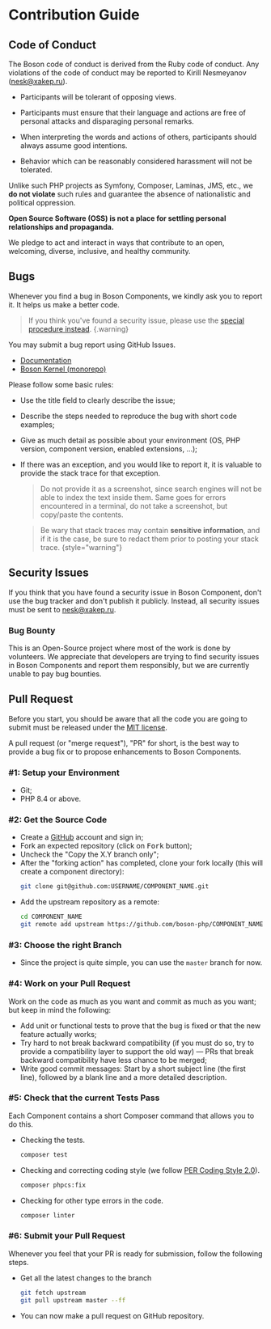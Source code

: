 # Contribution Guide

## Code of Conduct

The Boson code of conduct is derived from the Ruby code of conduct.
Any violations of the code of conduct may be reported
to Kirill Nesmeyanov ([nesk@xakep.ru](mailto:nesk@xakep.ru)).

- Participants will be tolerant of opposing views.

- Participants must ensure that their language and actions are free of
  personal attacks and disparaging personal remarks.

- When interpreting the words and actions of others, participants
  should always assume good intentions.

- Behavior which can be reasonably considered harassment will not be tolerated.

Unlike such PHP projects as Symfony, Composer, Laminas, JMS, etc., we **do not
violate** such rules and guarantee the absence of nationalistic and political
oppression.

**Open Source Software (OSS) is not a place for settling personal
relationships and propaganda.**

We pledge to act and interact in ways that contribute to an open, welcoming,
diverse, inclusive, and healthy community.

## Bugs

Whenever you find a bug in Boson Components, we kindly ask you to report it.
It helps us make a better code.

> If you think you've found a security issue, please use 
> the [special procedure instead](contribution.md#security-issues).
{.warning}

You may submit a bug report using GitHub Issues.
- [Documentation](https://github.com/boson-php/docs/issues)
- [Boson Kernel (monorepo)](https://github.com/boson-php/boson/issues)

Please follow some basic rules:

- Use the title field to clearly describe the issue;
- Describe the steps needed to reproduce the bug with short code examples;
- Give as much detail as possible about your environment (OS, PHP version, 
  component version, enabled extensions, ...);
- If there was an exception, and you would like to report it, it is valuable to 
  provide the stack trace for that exception.
  > Do not provide it as a screenshot, since search engines will not be able to 
  > index the text inside them. Same goes for errors encountered in a terminal, 
  > do not take a screenshot, but copy/paste the contents. 
  
  > Be wary that stack traces may contain **sensitive information**, and if 
  > it is the case, be sure to redact them prior to posting your stack trace.
  {style="warning"}


## Security Issues

If you think that you have found a security issue in Boson Component,
don't use the bug tracker and don't publish it publicly. Instead, all security
issues must be sent to [nesk@xakep.ru](mailto:nesk@xakep.ru).

### Bug Bounty

This is an Open-Source project where most of the work is done by volunteers.
We appreciate that developers are trying to find security issues in Boson
Components and report them responsibly, but we are currently unable to
pay bug bounties.

## Pull Request

Before you start, you should be aware that all the code you are going to
submit must be released under the [MIT license](https://opensource.org/license/mit).

A pull request (or "merge request"), "PR" for short, is the best way to
provide a bug fix or to propose enhancements to Boson Components.

### #1: Setup your Environment

- Git;
- PHP 8.4 or above.


### #2: Get the Source Code

- Create a [GitHub](https://github.com) account and sign in;
- Fork an expected repository (click on <kbd>Fork</kbd> button);
- Uncheck the "Copy the X.Y branch only";
- After the "forking action" has completed, clone your fork locally 
  (this will create a component directory):
  ```bash
  git clone git@github.com:USERNAME/COMPONENT_NAME.git
  ```
- Add the upstream repository as a remote:
  ```bash
  cd COMPONENT_NAME
  git remote add upstream https://github.com/boson-php/COMPONENT_NAME.git
  ```

### #3: Choose the right Branch

- Since the project is quite simple, you can use the `master` branch for now.

### #4: Work on your Pull Request

Work on the code as much as you want and commit as much as you want; 
but keep in mind the following:

- Add unit or functional tests to prove that the bug is fixed or 
  that the new feature actually works;
- Try hard to not break backward compatibility (if you must do so, try to 
  provide a compatibility layer to support the old way) &mdash; PRs that 
  break backward compatibility have less chance to be merged;
- Write good commit messages: Start by a short subject line (the first line), 
  followed by a blank line and a more detailed description.

### #5: Check that the current Tests Pass

Each Component contains a short Composer command that allows you to do this.

- Checking the tests.
  ```bash
  composer test
  ```
- Checking and correcting coding style (we follow [PER Coding Style 2.0](https://www.php-fig.org/per/coding-style/)).
  ```bash
  composer phpcs:fix
  ```
- Checking for other type errors in the code.
  ```bash
  composer linter
  ```

### #6: Submit your Pull Request
Whenever you feel that your PR is ready for submission, 
follow the following steps.

- Get all the latest changes to the branch
  ```bash
  git fetch upstream
  git pull upstream master --ff
  ```
- You can now make a pull request on GitHub repository.